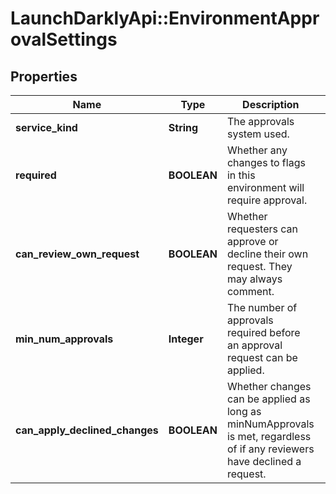 # LaunchDarklyApi::EnvironmentApprovalSettings

## Properties
Name | Type | Description | Notes
------------ | ------------- | ------------- | -------------
**service_kind** | **String** | The approvals system used. | [optional] 
**required** | **BOOLEAN** | Whether any changes to flags in this environment will require approval. | [optional] 
**can_review_own_request** | **BOOLEAN** | Whether requesters can approve or decline their own request. They may always comment. | [optional] 
**min_num_approvals** | **Integer** | The number of approvals required before an approval request can be applied. | [optional] 
**can_apply_declined_changes** | **BOOLEAN** | Whether changes can be applied as long as minNumApprovals is met, regardless of if any reviewers have declined a request. | [optional] 


